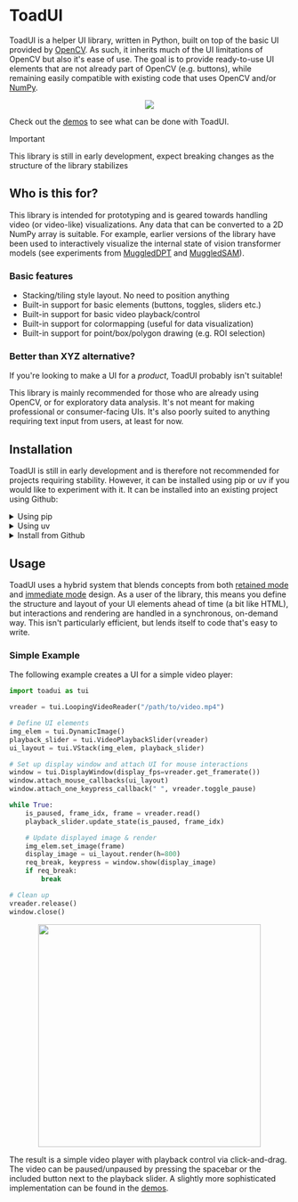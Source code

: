 # ToadUI

ToadUI is a helper UI library, written in Python, built on top of the basic UI provided by [OpenCV](https://opencv.org/). As such, it inherits much of the UI limitations of OpenCV but also it's ease of use. The goal is to provide ready-to-use UI elements that are not already part of OpenCV (e.g. buttons), while remaining easily compatible with existing code that uses OpenCV and/or [NumPy](https://numpy.org/).

<p align="center">
  <img src="https://github.com/user-attachments/assets/285c9cfa-1a4e-4347-bb1f-1b8bf4a1a242">
</p>

Check out the [demos](https://github.com/heyoeyo/toadui/tree/main/demos) to see what can be done with ToadUI.

> [!IMPORTANT]
> This library is still in early development, expect breaking changes as the structure of the library stabilizes


## Who is this for?

This library is intended for prototyping and is geared towards handling video (or video-like) visualizations. Any data that can be converted to a 2D NumPy array is suitable. For example, earlier versions of the library have been used to interactively visualize the internal state of vision transformer models (see experiments from [MuggledDPT](https://github.com/heyoeyo/muggled_dpt/tree/main/experiments) and [MuggledSAM](https://github.com/heyoeyo/muggled_sam/tree/main/experiments)).


### Basic features

- Stacking/tiling style layout. No need to position anything
- Built-in support for basic elements (buttons, toggles, sliders etc.)
- Built-in support for basic video playback/control
- Built-in support for colormapping (useful for data visualization)
- Built-in support for point/box/polygon drawing (e.g. ROI selection)

### Better than XYZ alternative?

If you're looking to make a UI for a _product_, ToadUI probably isn't suitable!

This library is mainly recommended for those who are already using OpenCV, or for exploratory data analysis. It's not meant for making professional or consumer-facing UIs. It's also poorly suited to anything requiring text input from users, at least for now.



## Installation

ToadUI is still in early development and is therefore not recommended for projects requiring stability. However, it can be installed using pip or uv if you would like to experiment with it. It can be installed into an existing project using Github:

<details>
<summary>Using pip</summary>

### Install using pip:

After [cloning this repo](https://docs.github.com/en/repositories/creating-and-managing-repositories/cloning-a-repository), make sure to create a [virtual environment](https://docs.python.org/3/library/venv.html), using:
```bash
# For linux or mac:
python3 -m venv .venv
source .venv/bin/activate

# For windows (cmd):
python -m venv .venv
.venv\Scripts\activate
```
And then install in [editable mode](https://pip.pypa.io/en/stable/topics/local-project-installs/#editable-installs) using:
```bash
pip install -e .
```
</details>

<details>
<summary>Using uv</summary>

### Install using uv:

If you prefer to use something like [uv](https://docs.astral.sh/uv/) to install the project, then after cloning the repo you can simply run something like:
```bash
uv run demos/game_of_life.py
```
Which will install the project and run one of the included demos.

</details>


<details>
<summary>Install from Github</summary>

### Installing from github:

This repo can be installed into an existing project by using github:

#### Using pip:
```bash
# Be sure to activate a virtual environment before installing!
pip install git+https://github.com/heyoeyo/toadui
```

#### Using UV:
```bash
uv venv && uv pip install git+https://github.com/heyoeyo/toadui
```
</details>

## Usage

ToadUI uses a hybrid system that blends concepts from both [retained mode](https://en.wikipedia.org/wiki/Retained_mode) and [immediate mode](https://en.wikipedia.org/wiki/Immediate_mode_(computer_graphics)) design. As a user of the library, this means you define the structure and layout of your UI elements ahead of time (a bit like HTML), but interactions and rendering are handled in a synchronous, on-demand way. This isn't particularly efficient, but lends itself to code that's easy to write.

### Simple Example

The following example creates a UI for a simple video player:

```python
import toadui as tui

vreader = tui.LoopingVideoReader("/path/to/video.mp4")

# Define UI elements
img_elem = tui.DynamicImage()
playback_slider = tui.VideoPlaybackSlider(vreader)
ui_layout = tui.VStack(img_elem, playback_slider)

# Set up display window and attach UI for mouse interactions
window = tui.DisplayWindow(display_fps=vreader.get_framerate())
window.attach_mouse_callbacks(ui_layout)
window.attach_one_keypress_callback(" ", vreader.toggle_pause)

while True:
    is_paused, frame_idx, frame = vreader.read()
    playback_slider.update_state(is_paused, frame_idx)

    # Update displayed image & render
    img_elem.set_image(frame)
    display_image = ui_layout.render(h=800)
    req_break, keypress = window.show(display_image)
    if req_break:
        break

# Clean up
vreader.release()
window.close()
```

<p align="center">
  <img src="https://github.com/user-attachments/assets/33ab98ba-71a6-43fb-b247-e66e33b37baa" style="width:400px">
</p>

The result is a simple video player with playback control via click-and-drag. The video can be paused/unpaused by pressing the spacebar or the included button next to the playback slider. A slightly more sophisticated implementation can be found in the [demos](https://github.com/heyoeyo/toadui/tree/main/demos#video_playbackpy).